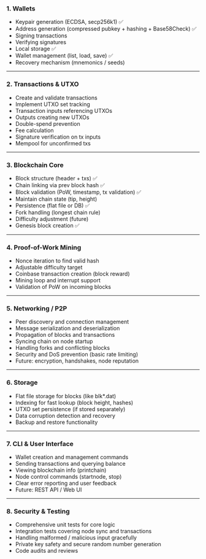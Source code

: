 ### 1. **Wallets**

* Keypair generation (ECDSA, secp256k1) ✅
* Address generation (compressed pubkey + hashing + Base58Check) ✅
* Signing transactions 
* Verifying signatures
* Local storage ✅
* Wallet management (list, load, save) ✅
* Recovery mechanism (mnemonics / seeds)

---

### 2. **Transactions & UTXO**

* Create and validate transactions
* Implement UTXO set tracking
* Transaction inputs referencing UTXOs
* Outputs creating new UTXOs
* Double-spend prevention
* Fee calculation
* Signature verification on tx inputs
* Mempool for unconfirmed txs

---

### 3. **Blockchain Core**

* Block structure (header + txs) ✅
* Chain linking via prev block hash ✅
* Block validation (PoW, timestamp, tx validation) ✅
* Maintain chain state (tip, height) 
* Persistence (flat file or DB) ✅
* Fork handling (longest chain rule)
* Difficulty adjustment (future)
* Genesis block creation ✅

---

### 4. **Proof-of-Work Mining**

* Nonce iteration to find valid hash
* Adjustable difficulty target
* Coinbase transaction creation (block reward)
* Mining loop and interrupt support
* Validation of PoW on incoming blocks

---

### 5. **Networking / P2P**

* Peer discovery and connection management
* Message serialization and deserialization
* Propagation of blocks and transactions
* Syncing chain on node startup
* Handling forks and conflicting blocks
* Security and DoS prevention (basic rate limiting)
* Future: encryption, handshakes, node reputation

---

### 6. **Storage**

* Flat file storage for blocks (like blk\*.dat)
* Indexing for fast lookup (block height, hashes)
* UTXO set persistence (if stored separately)
* Data corruption detection and recovery
* Backup and restore functionality

---

### 7. **CLI & User Interface**

* Wallet creation and management commands
* Sending transactions and querying balance
* Viewing blockchain info (printchain)
* Node control commands (startnode, stop)
* Clear error reporting and user feedback
* Future: REST API / Web UI

---

### 8. **Security & Testing**

* Comprehensive unit tests for core logic
* Integration tests covering node sync and transactions
* Handling malformed / malicious input gracefully
* Private key safety and secure random number generation
* Code audits and reviews
